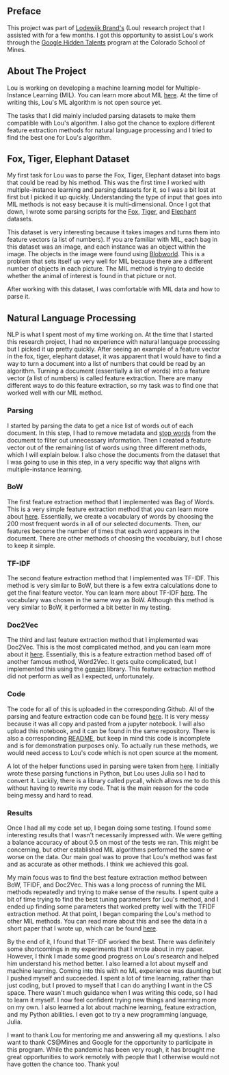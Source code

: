 ## Preface
This project was part of [Lodewijk Brand's](http://minds.mines.edu/people/lou/) (Lou) research project that I assisted with for a few months. I got this opportunity to assist Lou's work through the [Google Hidden Talents](https://cs.mines.edu/hiddentalents/) program at the Colorado School of Mines.

## About The Project
Lou is working on developing a machine learning model for Multiple-Instance Learning (MIL). You can learn more about MIL [here](https://en.wikipedia.org/wiki/Multiple_instance_learning). At the time of writing this, Lou's ML algorithm is not open source yet.

The tasks that I did mainly included parsing datasets to make them compatible with Lou's algorithm. I also got the chance to explore different feature extraction methods for natural language processing and I tried to find the best one for Lou's algorithm.

## Fox, Tiger, Elephant Dataset
My first task for Lou was to parse the Fox, Tiger, Elephant dataset into bags that could be read by his method. This was the first time I worked with multiple-instance learning and parsing datasets for it, so I was a bit lost at first but I picked it up quickly. Understanding the type of input that goes into MIL methods is not easy because it is multi-dimensional. Once I got that down, I wrote some parsing scripts for the [Fox](https://github.com/ayelrod/nlp-mil/blob/gh-pages/Fox%20Dataset.ipynb), [Tiger](https://github.com/ayelrod/nlp-mil/blob/gh-pages/Tiger%20Dataset.ipynb), and [Elephant](https://github.com/ayelrod/nlp-mil/blob/gh-pages/Elephant%20Dataset.ipynb) datasets.

This dataset is very interesting because it takes images and turns them into feature vectors (a list of numbers). If you are familiar with MIL, each bag in this dataset was an image, and each instance was an object within the image. The objects in the image were found using [Blobworld](https://www2.eecs.berkeley.edu/Pubs/TechRpts/1999/5567.html). This is a problem that sets itself up very well for MIL because there are a different number of objects in each picture. The MIL method is trying to decide whether the animal of interest is found in that picture or not.

After working with this dataset, I was comfortable with MIL data and how to parse it.

## Natural Language Processing
NLP is what I spent most of my time working on. At the time that I started this research project, I had no experience with natural language processing but I picked it up pretty quickly. After seeing an example of a feature vector in the fox, tiger, elephant dataset, it was apparent that I would have to find a way to turn a document into a list of numbers that could be read by an algorithm. Turning a document (essentially a list of words) into a feature vector (a list of numbers) is called feature extraction. There are many different ways to do this feature extraction, so my task was to find one that worked well with our MIL method.

### Parsing
I started by parsing the data to get a nice list of words out of each document. In this step, I had to remove metadata and [stop words](https://en.wikipedia.org/wiki/Stop_word) from the document to filter out unnecessary information. Then I created a feature vector out of the remaining list of words using three different methods, which I will explain below. I also chose the documents from the dataset that I was going to use in this step, in a very specific way that aligns with multiple-instance learning. 

### BoW
The first feature extraction method that I implemented was Bag of Words. This is a very simple feature extraction method that you can learn more about [here](https://en.wikipedia.org/wiki/Bag-of-words_model). Essentially, we create a vocabulary of words by choosing the 200 most frequent words in all of our selected documents. Then, our features become the number of times that each word appears in the document. There are other methods of choosing the vocabulary, but I chose to keep it simple.

### TF-IDF
The second feature extraction method that I implemented was TF-IDF. This method is very similar to BoW, but there is a few extra calculations done to get the final feature vector. You can learn more about TF-IDF [here](https://en.wikipedia.org/wiki/Tf%E2%80%93idf). The vocabulary was chosen in the same way as BoW. Although this method is very similar to BoW, it performed a bit better in my testing. 

### Doc2Vec
The third and last feature extraction method that I implemented was Doc2Vec. This is the most complicated method, and you can learn more about it [here](https://medium.com/wisio/a-gentle-introduction-to-doc2vec-db3e8c0cce5e). Essentially, this is a feature extraction method based off of another famous method, Word2Vec. It gets quite complicated, but I implemented this using the [gensim](https://radimrehurek.com/gensim/models/doc2vec.html) library. This feature extraction method did not perform as well as I expected, unfortunately. 

### Code
The code for all of this is uploaded in the corresponding Github. All of the parsing and feature extraction code can be found [here](https://github.com/ayelrod/nlp-mil/blob/gh-pages/20news_test.jl). It is very messy because it was all copy and pasted from a jupyter notebook. I will also upload this notebook, and it can be found in the same repository. There is also a corresponding [README](https://github.com/ayelrod/nlp-mil/blob/gh-pages/20NewsREADME.md), but keep in mind this code is incomplete and is for demonstration purposes only. To actually run these methods, we would need access to Lou's code which is not open source at the moment. 

A lot of the helper functions used in parsing were taken from [here](https://github.com/gokriznastic/20-newsgroups_text-classification/blob/master/Multinomial%20Naive%20Bayes-%20BOW%20with%20TF.ipynb). I initially wrote these parsing functions in Python, but Lou uses Julia so I had to convert it. Luckily, there is a library called pycall, which allows me to do this without having to rewrite my code. That is the main reason for the code being messy and hard to read.

### Results
Once I had all my code set up, I began doing some testing. I found some interesting results that I wasn't necessarily impressed with. We were getting a balance accuracy of about 0.5 on most of the tests we ran. This might be concerning, but other established MIL algorithms performed the same or worse on the data. Our main goal was to prove that Lou's method was fast and as accurate as other methods. I think we achieved this goal.

My main focus was to find the best feature extraction method between BoW, TFIDF, and Doc2Vec. This was a long process of running the MIL methods repeatedly and trying to make sense of the results. I spent quite a bit of time trying to find the best tuning parameters for Lou's method, and I ended up finding some parameters that worked pretty well with the TFIDF extraction method. At that point, I began comparing the Lou's method to other MIL methods. You can read more about this and see the data in a short paper that I wrote up, which can be found [here](https://github.com/ayelrod/nlp-mil/blob/gh-pages/NLP_section.pdf). 

By the end of it, I found that TF-IDF worked the best. There was definitely some shortcomings in my experiments that I wrote about in my paper. However, I think I made some good progress on Lou's research and helped him understand his method better. I also learned a lot about myself and machine learning. Coming into this with no ML experience was daunting but I pushed myself and succeeded. I spent a lot of time learning, rather than just coding, but I proved to myself that I can do anything I want in the CS space. There wasn't much guidance when I was writing this code, so I had to learn it myself. I now feel confident trying new things and learning more on my own. I also learned a lot about machine learning, feature extraction, and my Python abilities. I even got to try a new programming language, Julia.

I want to thank Lou for mentoring me and answering all my questions. I also want to thank CS@Mines and Google for the opportunity to participate in this program. While the pandemic has been very rough, it has brought me great opportunities to work remotely with people that I otherwise would not have gotten the chance too. Thank you!
